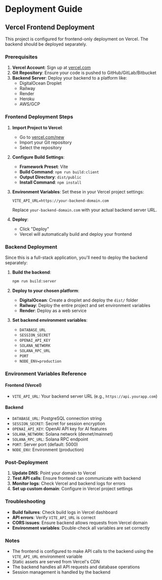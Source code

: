# Deployment Guide

## Vercel Frontend Deployment

This project is configured for frontend-only deployment on Vercel. The backend should be deployed separately.

### Prerequisites

1. **Vercel Account**: Sign up at [vercel.com](https://vercel.com)
2. **Git Repository**: Ensure your code is pushed to GitHub/GitLab/Bitbucket
3. **Backend Server**: Deploy your backend to a platform like:
   - DigitalOcean Droplet
   - Railway
   - Render
   - Heroku
   - AWS/GCP

### Frontend Deployment Steps

1. **Import Project to Vercel**:
   - Go to [vercel.com/new](https://vercel.com/new)
   - Import your Git repository
   - Select the repository

2. **Configure Build Settings**:
   - **Framework Preset**: Vite
   - **Build Command**: `npm run build:client`
   - **Output Directory**: `dist/public`
   - **Install Command**: `npm install`

3. **Environment Variables**:
   Set these in your Vercel project settings:
   ```
   VITE_API_URL=https://your-backend-domain.com
   ```
   Replace `your-backend-domain.com` with your actual backend server URL.

4. **Deploy**:
   - Click "Deploy"
   - Vercel will automatically build and deploy your frontend

### Backend Deployment

Since this is a full-stack application, you'll need to deploy the backend separately:

1. **Build the backend**:
   ```bash
   npm run build:server
   ```

2. **Deploy to your chosen platform**:
   - **DigitalOcean**: Create a droplet and deploy the `dist/` folder
   - **Railway**: Deploy the entire project and set environment variables
   - **Render**: Deploy as a web service

3. **Set backend environment variables**:
   - `DATABASE_URL`
   - `SESSION_SECRET`
   - `OPENAI_API_KEY`
   - `SOLANA_NETWORK`
   - `SOLANA_RPC_URL`
   - `PORT`
   - `NODE_ENV=production`

### Environment Variables Reference

#### Frontend (Vercel)
- `VITE_API_URL`: Your backend server URL (e.g., `https://api.yourapp.com`)

#### Backend
- `DATABASE_URL`: PostgreSQL connection string
- `SESSION_SECRET`: Secret for session encryption
- `OPENAI_API_KEY`: OpenAI API key for AI features
- `SOLANA_NETWORK`: Solana network (devnet/mainnet)
- `SOLANA_RPC_URL`: Solana RPC endpoint
- `PORT`: Server port (default: 5000)
- `NODE_ENV`: Environment (production)

### Post-Deployment

1. **Update DNS**: Point your domain to Vercel
2. **Test API calls**: Ensure frontend can communicate with backend
3. **Monitor logs**: Check Vercel and backend logs for errors
4. **Set up custom domain**: Configure in Vercel project settings

### Troubleshooting

- **Build failures**: Check build logs in Vercel dashboard
- **API errors**: Verify `VITE_API_URL` is correct
- **CORS issues**: Ensure backend allows requests from Vercel domain
- **Environment variables**: Double-check all variables are set correctly

### Notes

- The frontend is configured to make API calls to the backend using the `VITE_API_URL` environment variable
- Static assets are served from Vercel's CDN
- The backend handles all API requests and database operations
- Session management is handled by the backend
